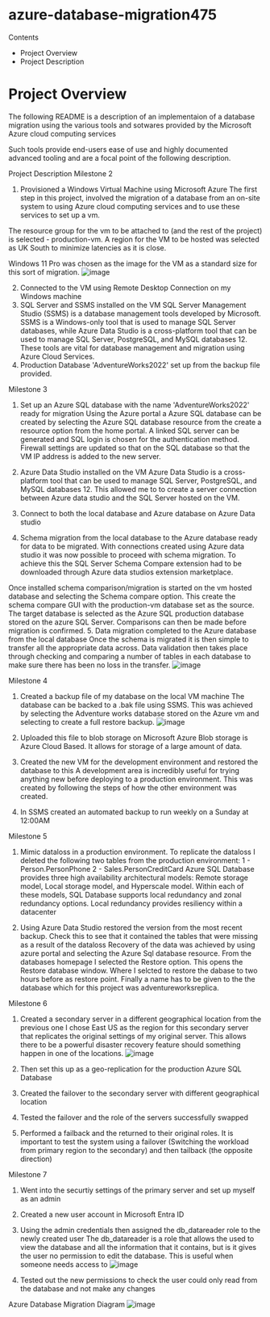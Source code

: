 # azure-database-migration475
Contents
- Project Overview
- Project Description

# Project Overview
The following README is a description of an implementaion of a database migration using the various tools and sotwares provided by the Microsoft Azure cloud computing services

Such tools provide end-users ease of use and highly documented advanced tooling and are a focal point of the following description.

Project Description
Milestone 2
1. Provisioned a Windows Virtual Machine using Microsoft Azure
The first step in this project, involved the migration of a database from an on-site system to using Azure cloud computing services and to use these services to set up a vm.

The resource group for the vm to be attached to (and the rest of the project) is selected - production-vm. A region for the VM to be hosted was selected as UK South to minimize latencies as it is close. 

Windows 11 Pro was chosen as the image for the VM as a standard size for this sort of migration.
![image](https://github.com/B-M-S-West/azure-database-migration475/assets/144233589/0a891060-4b08-4bef-959f-5e06fb9966a5)

2. Connected to the VM using Remote Desktop Connection on my Windows machine
3. SQL Server and SSMS installed on the VM
SQL Server Management Studio (SSMS) is a database management tools developed by Microsoft. SSMS is a Windows-only tool that is used to manage SQL Server databases, while Azure Data Studio is a cross-platform tool that can be used to manage SQL Server, PostgreSQL, and MySQL databases 12.
These tools are vital for database management and migration using Azure Cloud Services.
5. Production Database 'AdventureWorks2022' set up from the backup file provided.

Milestone 3
1. Set up an Azure SQL database with the name 'AdventureWorks2022' ready for migration
Using the Azure portal a Azure SQL database can be created by selecting the Azure SQL database resource from the create a resource option from the home portal. A linked SQL server can be generated and SQL login is chosen for the authentication method. Firewall settings are updated so that on the SQL database so that the VM IP address is added to the new server.

2. Azure Data Studio installed on the VM
Azure Data Studio is a cross-platform tool that can be used to manage SQL Server, PostgreSQL, and MySQL databases 12. This allowed me to to create a server connection between Azure data studio and the SQL Server hosted on the VM.
3. Connect to both the local database and Azure database on Azure Data studio
4. Schema migration from the local database to the Azure database ready for data to be migrated.
With connections created using Azure data studio it was now possible to proceed with schema migration. To achieve this the SQL Server Schema Compare extension had to be downloaded through Azure data studios extension marketplace.

Once  installed schema comparison/migration is started on the vm hosted database and selecting the Schema compare option. This create the schema compare GUI with the production-vm database set as the source. The target database is selected as the Azure SQL production database stored on the azure SQL Server. Comparisons can then  be made before migration is confirmed.
5. Data migration completed to the Azure database from the local database
Once the schema is migrated it is then simple to transfer all the appropriate data across. Data validation then takes place through checking and comparing a number of tables in each database to make sure there has been no loss in the transfer.
![image](https://github.com/B-M-S-West/azure-database-migration475/assets/144233589/94615e4f-d0ea-481d-a81b-f740c8903712)

Milestone 4
1. Created a backup file of my database on the local VM machine
The database can be backed to a .bak file using SSMS. This was achieved by selecting the Adventure works database stored on the Azure vm and selecting to create a full restore backup.
![image](https://github.com/B-M-S-West/azure-database-migration475/assets/144233589/d9006929-f65d-45fd-9180-52138733c2b3)

3. Uploaded this file to blob storage on Microsoft Azure
Blob storage is Azure Cloud Based. It allows for storage of a large amount of data.
4. Created the new VM for the development environment and restored the database to this
A development area is incredibly useful for trying anything new before deploying to a production environment. This was created by following the steps of how the other environment was created.
5. In SSMS created an automated backup to run weekly on a Sunday at 12:00AM

Milestone 5
1. Mimic dataloss in a production environment. To replicate the dataloss I deleted the following two tables from the production environment:
  1 - Person.PersonPhone
   2 - Sales.PersonCreditCard
Azure SQL Database provides three high availability architectural models: Remote storage model, Local storage model, and Hyperscale model. Within each of these models, SQL Database supports local redundancy and zonal redundancy options. Local redundancy provides resiliency within a datacenter

2. Using Azure Data Studio restored the version from the most recent backup. Check this to see that it contained the tables that were missing as a result of the dataloss
Recovery of the data was achieved by using azure portal and selecting the Azure Sql database resource. From the databases homepage I selected the Restore option. This opens the Restore database window. Where I selcted to restore the dabase to two hours before as restore point. Finally a name has to be given to the the database which for this project was adventureworksreplica.

Milestone 6
1. Created a secondary server in a different geographical location from the previous one
I chose East US as the region for this secondary server that replicates the original settings of my original server. This allows there to be a powerful disaster recovery feature should something happen in one of the locations.
![image](https://github.com/B-M-S-West/azure-database-migration475/assets/144233589/e33774f8-7415-465d-9b30-627cb9a9d90d)

3. Then set this up as a geo-replication for the production Azure SQL Database
4. Created the failover to the secondary server with different geographical location
5. Tested the failover and the role of the servers successfully swapped
6. Performed a failback and the returned to their original roles.
It is important to test the system using a failover (Switching the workload from primary region to the secondary) and then tailback (the opposite direction)

Milestone 7
1. Went into the securtiy settings of the primary server and set up myself as an admin
2. Created a new user account in Microsoft Entra ID
3. Using the admin credentials then assigned the db_datareader role to the newly created user
The db_datareader is a role that allows the used to view the database and all the information that it contains, but is it gives the user no permission to edit the database. This is useful when someone needs access to 
![image](https://github.com/B-M-S-West/azure-database-migration475/assets/144233589/9e5bab9a-87e0-4907-9305-49e3a13712d8)

4. Tested out the new permissions to check the user could only read from the database and not make any changes


Azure Database Migration Diagram
![image](https://github.com/B-M-S-West/azure-database-migration475/assets/144233589/cf5b58b0-0145-461f-a9b3-4c1b053e67e9)

